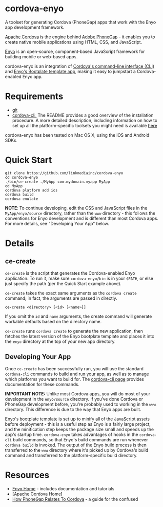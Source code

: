 # cordova-enyo

A toolset for generating Cordova (PhoneGap) apps that work with the Enyo app development framework.

[Apache Cordova](http://cordova.io) is the engine behind [Adobe PhoneGap](http://phonegap.com) - it enables you to create native mobile applications using HTML, CSS, and JavaScript. 

[Enyo](http://enyojs.com) is an open-source, component-based JavaScript framework for building mobile or web-based apps. 

cordova-enyo is an integration of [Cordova's command-line interface (CLI)](https://github.com/apache/cordova-cli) and [Enyo's Bootplate template app](https://github.com/enyojs/bootplate), making it easy to jumpstart a Cordova-enabled Enyo app.


# Requirements

* [git](http://git-scm.com/)
* [cordova-cli:](https://github.com/apache/cordova-cli) The README provides a good overview of the installation procedure. A more detailed description, including information on how to set up all the platform-specific toolsets you might need is available [here](http://photokandy.tumblr.com/post/46289610781/getting-started-with-cordova-cli)

cordova-enyo has been tested on Mac OS X, using the iOS and Android SDKs.


# Quick Start

    git clone https://github.com/linkmediainc/cordova-enyo
    cd cordova-enyo
    ./bin/ce-create ./MyApp com.mydomain.myapp MyApp
    cd MyApp  
    cordova platform add ios
    cordova build
    cordova emulate
    
**NOTE**: To continue developing, edit the CSS and JavaScript files in the `MyApp/enyo/source` directory, rather than the `www` directory - this follows the conventions for Enyo development and is different than most Cordova apps. For more details, see "Developing Your App" below.


# Details

## ce-create

`ce-create` is the script that generates the Cordova-enabled Enyo application. To run it, make sure `cordova-enyo/bin` is in your `$PATH`, or else just specify the path (per the Quick Start example above).

`ce-create` takes the exact same arguments as the `cordova create` command; in fact, the arguments are passed in directly.

    ce-create <directory> [<id> [<name>]]
  
If you omit the `id` and `name` arguments, the create command will generate workable defaults based on the directory name.

`ce-create` runs `cordova create` to generate the new application, then fetches the latest version of the Enyo bootplate template and places it into the `enyo` directory at the top of your new app directory. 

## Developing Your App

Once `ce-create` has been successfully run, you will use the standard `cordova-cli` commands to build and run your app, as well as to manage which platforms you want to build for. The [cordova-cli page](https://github.com/apache/cordova-cli) provides documentation for these commands.

**IMPORTANT NOTE:** Unlike most Cordova apps, you will do most of your development in the `enyo/source` directory. If you've done Cordova or PhoneGap development before, you're probably used to working in the `www` directory. This difference is due to the way that Enyo apps are built. 

Enyo's bootplate template is set up to minify all of the JavaScript assets before deployment - this is a useful step as Enyo is a fairly large project, and the minification step keeps the package size small and speeds up the app's startup time. `cordova-enyo` takes advantages of hooks in the `cordova-cli` build commands, so that Enyo's build commands are run whenever `cordova build` is invoked. The output of the Enyo build process is then transferred to the `www` directory where it's picked up by Cordova's build command and transferred to the platform-specific build directory.


# Resources

* [Enyo Home](http://enyojs.com) - includes documentation and tutorials
* [Apache Cordova Home]
* [How PhoneGap Relates To Cordova](http://phonegap.com/2012/03/19/phonegap-cordova-and-what%E2%80%99s-in-a-name/) - a guide for the confused 